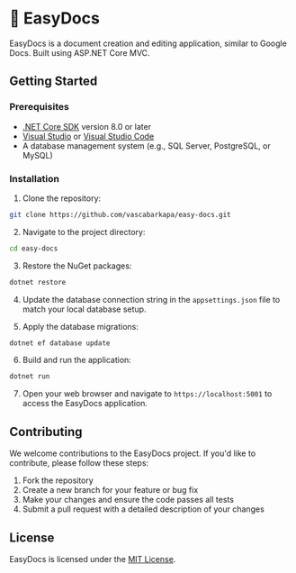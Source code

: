 ﻿# 📃 EasyDocs

EasyDocs is a document creation and editing application, similar to Google Docs. Built using ASP.NET Core MVC.

## Getting Started

### Prerequisites

- [.NET Core SDK](https://dotnet.microsoft.com/download) version 8.0 or later
- [Visual Studio](https://visualstudio.microsoft.com/) or [Visual Studio Code](https://code.visualstudio.com/)
- A database management system (e.g., SQL Server, PostgreSQL, or MySQL)

### Installation

1. Clone the repository:
```bash
git clone https://github.com/vascabarkapa/easy-docs.git
```

2. Navigate to the project directory:
```bash
cd easy-docs
```

3. Restore the NuGet packages:
```bash
dotnet restore
```

4. Update the database connection string in the `appsettings.json` file to match your local database setup.

5. Apply the database migrations:
```bash
dotnet ef database update
```

6. Build and run the application:
```bash
dotnet run
```

7. Open your web browser and navigate to `https://localhost:5001` to access the EasyDocs application.

## Contributing

We welcome contributions to the EasyDocs project. If you'd like to contribute, please follow these steps:

1. Fork the repository
2. Create a new branch for your feature or bug fix
3. Make your changes and ensure the code passes all tests
4. Submit a pull request with a detailed description of your changes

## License

EasyDocs is licensed under the [MIT License](LICENSE).